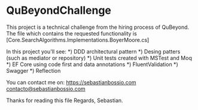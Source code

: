 # QuBeyondChallenge

This project is a technical challenge from the hiring process of QuBeyond.
The file which contains the requested functionality is [Core.SearchAlgorithms.Implementations.BoyerMoore.cs]

In this project you'll see:
	*) DDD architectural pattern
	*) Desing patters (such as mediator or repository)
	*) Unit tests created with MSTest and Moq
	*) EF Core using code first and data annotations
	*) FluentValidation
	*) Swagger
	*) Reflection

You can contact me on:
	https://sebastianbossio.com
	contacto@sebastianbossio.com

Thanks for reading this file
Regards,
Sebastian.
